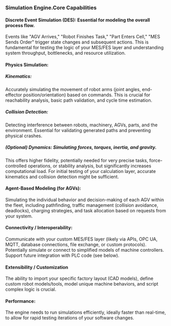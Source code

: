 ### Simulation Engine.Core Capabilities
#### Discrete Event Simulation (DES): Essential for modeling the overall process flow.
Events like "AGV Arrives," "Robot Finishes Task," "Part Enters Cell," "MES Sends Order" trigger state changes and subsequent actions.
This is fundamental for testing the logic of your MES/FES layer and understanding system throughput, bottlenecks, and resource utilization.

#### Physics Simulation:

##### Kinematics:
Accurately simulating the movement of robot arms (joint angles, end-effector position/orientation) based on commands.
This is crucial for reachability analysis, basic path validation, and cycle time estimation.

##### Collision Detection:
Detecting interference between robots, machinery, AGVs, parts, and the environment.
Essential for validating generated paths and preventing physical crashes.

##### (Optional) Dynamics: Simulating forces, torques, inertia, and gravity.
This offers higher fidelity, potentially needed for very precise tasks, force-controlled operations,
or stability analysis, but significantly increases computational load.
For initial testing of your calculation layer, accurate kinematics and collision detection might be sufficient.

#### Agent-Based Modeling (for AGVs):
Simulating the individual behavior and decision-making of each AGV within the fleet,
including pathfinding, traffic management (collision avoidance, deadlocks),
charging strategies, and task allocation based on requests from your system.

#### Connectivity / Interoperability:
Communicate with your custom MES/FES layer (likely via APIs, OPC UA, MQTT, database connections, file exchange, or custom protocols).
Potentially simulate or connect to simplified models of machine controllers.
Support future integration with PLC code (see below).

#### Extensibility / Customization
The ability to import your specific factory layout (CAD models), define custom robot models/tools,
model unique machine behaviors, and script complex logic is crucial.

#### Performance:
The engine needs to run simulations efficiently, ideally faster than real-time, to allow for rapid testing iterations of your software changes.